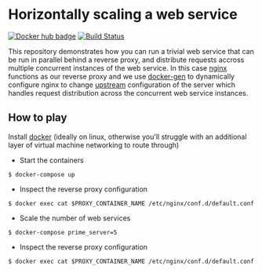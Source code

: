 # Horizontally scaling a web service
[![Docker hub badge](http://dockeri.co/image/willprice/prime-server)](https://hub.docker.com/r/willprice/prime-server/)
[![Build Status](https://travis-ci.org/willprice/horizontally-scaling-webservices-using-docker.svg?branch=master)](https://travis-ci.org/willprice/horizontally-scaling-webservices-using-docker)

This repository demonstrates how you can run a trivial web service that can be run in parallel behind a reverse proxy, and distribute requests accross multiple concurrent instances of the web service.
In this case [nginx](https://www.nginx.com/) functions as our reverse proxy and we use [docker-gen](https://github.com/jwilder/docker-gen) to dynamically configure nginx to change [upstream](http://nginx.org/en/docs/http/ngx_http_upstream_module.html) configuration of the server which handles request distribution across the concurrent web service instances.


## How to play
Install [docker](https://docs.docker.com/engine/installation/) (ideally on
linux, otherwise you'll struggle with an additional layer of virtual machine networking to route through)

* Start the containers

```
$ docker-compose up
```

* Inspect the reverse proxy configuration

```
$ docker exec cat $PROXY_CONTAINER_NAME /etc/nginx/conf.d/default.conf
```
* Scale the number of web services

```
$ docker-compose prime_server=5
```

* Inspect the reverse proxy configuration

```
$ docker exec cat $PROXY_CONTAINER_NAME /etc/nginx/conf.d/default.conf
```
